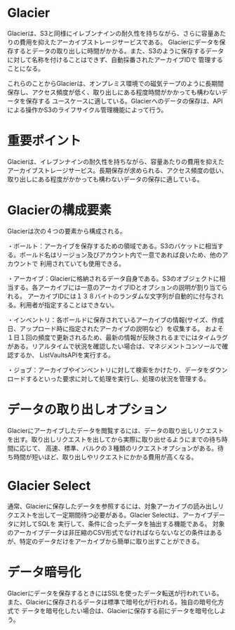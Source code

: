 # Glacier
Glacierは、S3と同様にイレブンナインの耐久性を持ちながら、さらに容量あたりの費用を抑えたアーカイブストレージサービスである。
Glacierにデータを保存するとデータの取り出しに時間がかかる。また、S3のように保存するデータに対して名称を付けることはできず、自動採番されたアーカイブIDで
管理することになる。

これらのことからGlacierは、オンプレミス環境での磁気テープのように長期間保存し、アクセス頻度が低く、取り出しにある程度時間がかかっても構わないデータを保存する
ユースケースに適している。Glacierへのデータの保存は、APIによる操作かS3のライフサイクル管理機能によって行う。
# 重要ポイント
Glacierは、イレブンナインの耐久性を持ちながら、容量あたりの費用を抑えたアーカイブストレージサービス。長期保存が求められる、アクセス頻度の低い、
取り出しにある程度がかかっても構わないデータの保存に適している。

# Glacierの構成要素
Glacierは次の４つの要素から構成される。

・ボールト：アーカイブを保存するための領域である。S3のバケットに相当する。ボールド名はリージョン及びアカウント内で一意であれば良いため、他のアカウントで
利用されていても使用できる。

・アーカイブ：Glacierに格納されるデータ自身である。S3のオブジェクトに相当する。各アーカイブには一意のアーカイブIDとオプションの説明が割り当てられる。
アーカイブIDには１３８バイトのランダムな文字列が自動的に付与される。利用者が指定することはできない。

・インベントリ：各ボールドに保存されているアーカイブの情報(サイズ、作成日、アップロード時に指定されたアーカイブの説明など）を収集する。
およそ１日１回の頻度で更新されるため、最新の情報が反映されるまでにはタイムラグがある。リアルタイムで状況を確認したい場合は、マネジメントコンソールで確認するか、
ListVaultsAPIを実行する。

・ジョブ：アーカイブやインベントリに対して検索をかけたり、データをダウンロードするといった要求に対して処理を実行し、処理の状況を管理する。

# データの取り出しオプション
Glacierにアーカイブしたデータを閲覧するには、データの取り出しリクエストを出す。取り出しリクエストを出してから実際に取り出せるようにまでの待ち時間に応じて、
高速、標準、バルクの３種類のリクエストオプションがある。待ち時間が短いほど、取り出しやリクエストにかかる費用が高くなる。

# Glacier Select
通常、Glacierに保存したデータを参照するには、対象アーカイブの読み出しリクエストを出して一定期間待つ必要がある。Glacier Selectは、アーカイブデータに対してSQLを
実行して、条件に合ったデータを抽出する機能である。
対象のアーカイブデータは非圧縮のCSV形式でなければならないなどの条件はあるが、特定のデータだけをアーカイブから簡単に取り出すことができる。

# データ暗号化
Glacierにデータを保存するときにはSSLを使ったデータ転送が行われている。また、Glacierに保存されるデータは標準で暗号化が行われる。独自の暗号化方式で
データを暗号化したい場合は、Glacierに保存する前にデータを暗号化しよう。
